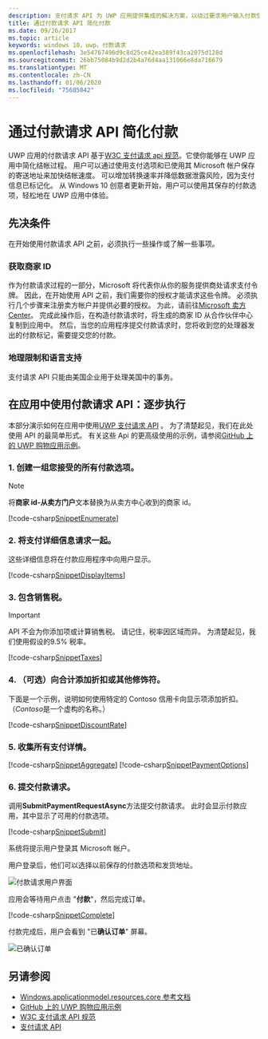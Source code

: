 ```yaml
---
description: 支付请求 API 为 UWP 应用提供集成的解决方案，以绕过要求用户输入付款信息并选择发货方法的过程。
title: 通过付款请求 API 简化付款
ms.date: 09/26/2017
ms.topic: article
keywords: windows 10，uwp，付款请求
ms.openlocfilehash: 3e54767496d9c8d25ce42ea389f43ca2075d128d
ms.sourcegitcommit: 26bb75084b9d2d2b4a76d4aa131066e8da716679
ms.translationtype: MT
ms.contentlocale: zh-CN
ms.lasthandoff: 01/06/2020
ms.locfileid: "75685042"
---
```

# <a name="simplify-payments-with-the-payment-request-api"></a>通过付款请求 API 简化付款
UWP 应用的付款请求 API 基于[W3C 支付请求 api 规范](https://w3c.github.io/browser-payment-api/)。它使你能够在 UWP 应用中简化结帐过程。 用户可以通过使用支付选项和已使用其 Microsoft 帐户保存的寄送地址来加快结帐速度。 可以增加转换速率并降低数据泄露风险，因为支付信息已标记化。 从 Windows 10 创意者更新开始，用户可以使用其保存的付款选项，轻松地在 UWP 应用中体验。

## <a name="prerequisites"></a>先决条件
在开始使用付款请求 API 之前，必须执行一些操作或了解一些事项。

### <a name="getting-a-merchant-id"></a>获取商家 ID
作为付款请求过程的一部分，Microsoft 将代表你从你的服务提供商处请求支付令牌。 因此，在开始使用 API 之前，我们需要你的授权才能请求这些令牌。  必须执行几个步骤来注册卖方帐户并提供必要的授权。 为此，请前往[Microsoft 卖方 Center](https://partner.microsoft.com/dashboard/registration/seller?accountprogram=uwp)。 完成此操作后，在构造付款请求时，将生成的商家 ID 从合作伙伴中心复制到应用中。 然后，当您的应用程序提交付款请求时，您将收到您的处理器发出的付款标记，需要提交您的付款。

### <a name="geographic-restrictions-and-language-support"></a>地理限制和语言支持
支付请求 API 只能由美国企业用于处理美国中的事务。

## <a name="using-the-payment-request-api-in-your-app-step-by-step"></a>在应用中使用付款请求 API：逐步执行
本部分演示如何在应用中使用[UWP 支付请求 API](https://docs.microsoft.com/uwp/api/windows.applicationmodel.payments) 。 为了清楚起见，我们在此处使用 API 的最简单形式。 有关这些 Api 的更高级使用的示例，请参阅[GitHub 上的 UWP 购物应用示例](https://github.com/Microsoft/Windows-appsample-shopping)。

### <a name="1-create-a-set-of-all-the-payment-options-that-you-accept"></a>1. 创建一组您接受的所有付款选项。
> [!Note]
> 将**商家 id-从卖方门户**文本替换为从卖方中心收到的商家 id。

[!code-csharp[SnippetEnumerate](./code/PaymentsApiSample/PaymentsApiSample/MainPage.xaml.cs#SnippetEnumerate)]

### <a name="2-pull-the-payment-details-together"></a>2. 将支付详细信息请求一起。 

这些详细信息将在付款应用程序中向用户显示。 

[!code-csharp[SnippetDisplayItems](./code/PaymentsApiSample/PaymentsApiSample/MainPage.xaml.cs#SnippetDisplayItems)]

### <a name="3-include-the-sales-tax"></a>3. 包含销售税。 

> [!Important]
> API 不会为你添加项或计算销售税。 请记住，税率因区域而异。 为清楚起见，我们使用假设的9.5% 税率。

[!code-csharp[SnippetTaxes](./code/PaymentsApiSample/PaymentsApiSample/MainPage.xaml.cs#SnippetTaxes)]

### <a name="4-optional--add-discounts-or-other-modifiers-to-the-total"></a>4. （可选）向合计添加折扣或其他修饰符。 

下面是一个示例，说明如何使用特定的 Contoso 信用卡向显示项添加折扣。 （*Contoso*是一个虚构的名称。）

[!code-csharp[SnippetDiscountRate](./code/PaymentsApiSample/PaymentsApiSample/MainPage.xaml.cs#SnippetDiscountRate)]

### <a name="5-assemble-all-the-payment-details"></a>5. 收集所有支付详情。

[!code-csharp[SnippetAggregate](./code/PaymentsApiSample/PaymentsApiSample/MainPage.xaml.cs#SnippetAggregate)]
[!code-csharp[SnippetPaymentOptions](./code/PaymentsApiSample/PaymentsApiSample/MainPage.xaml.cs#SnippetPaymentOptions)]

### <a name="6-submit-the-payment-request"></a>6. 提交付款请求。 

调用**SubmitPaymentRequestAsync**方法提交付款请求。 此时会显示付款应用，其中显示了可用的付款选项。

[!code-csharp[SnippetSubmit](./code/PaymentsApiSample/PaymentsApiSample/MainPage.xaml.cs#SnippetSubmit)]

系统将提示用户登录其 Microsoft 帐户。

用户登录后，他们可以选择以前保存的付款选项和发货地址。

![付款请求用户界面](./images/33.png "付款请求用户界面")

应用会等待用户点击 "**付款**"，然后完成订单。

[!code-csharp[SnippetComplete](./code/PaymentsApiSample/PaymentsApiSample/MainPage.xaml.cs#SnippetComplete)]

付款完成后，用户会看到 "已**确认订单**" 屏幕。

![已确认订单](./images/44.png "已确认订单")

## <a name="see-also"></a>另请参阅
- [Windows.applicationmodel.resources.core 参考文档](https://docs.microsoft.com/uwp/api/windows.applicationmodel.payments)
- [GitHub 上的 UWP 购物应用示例](https://github.com/Microsoft/Windows-appsample-shopping)
- [W3C 支付请求 API 规范](https://www.w3.org/TR/payment-request/)
- [支付请求 API](https://docs.microsoft.com/microsoft-edge/dev-guide/windows-integration/payment-request-api)

